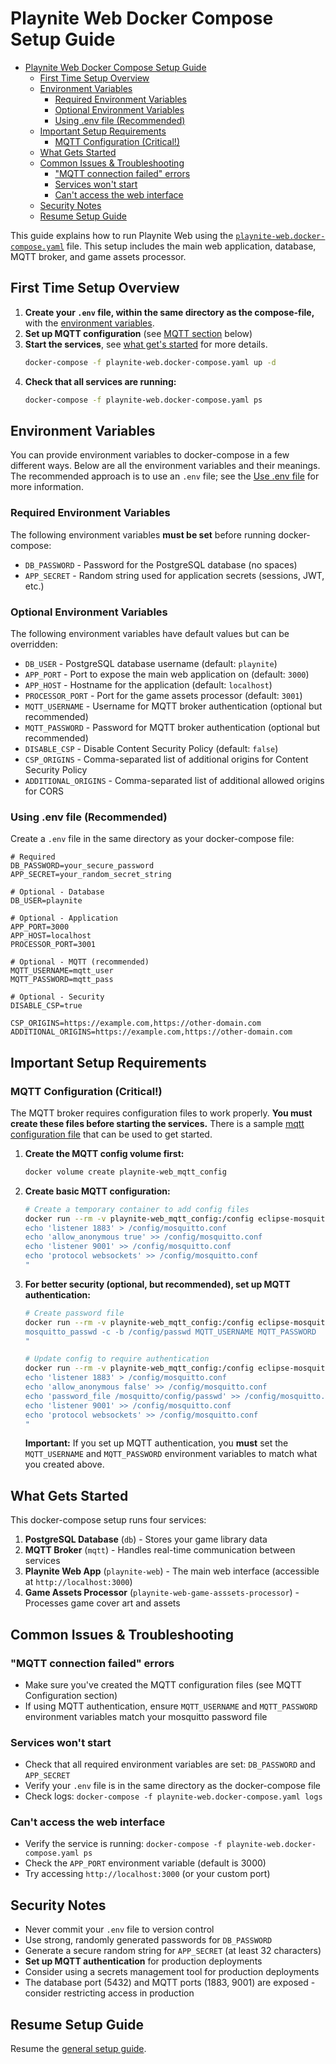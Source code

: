 # Playnite Web Docker Compose Setup Guide

- [Playnite Web Docker Compose Setup Guide](#playnite-web-docker-compose-setup-guide)
  - [First Time Setup Overview](#first-time-setup-overview)
  - [Environment Variables](#environment-variables)
    - [Required Environment Variables](#required-environment-variables)
    - [Optional Environment Variables](#optional-environment-variables)
    - [Using .env file (Recommended)](#using-env-file-recommended)
  - [Important Setup Requirements](#important-setup-requirements)
    - [MQTT Configuration (Critical!)](#mqtt-configuration-critical)
  - [What Gets Started](#what-gets-started)
  - [Common Issues \& Troubleshooting](#common-issues--troubleshooting)
    - ["MQTT connection failed" errors](#mqtt-connection-failed-errors)
    - [Services won't start](#services-wont-start)
    - [Can't access the web interface](#cant-access-the-web-interface)
  - [Security Notes](#security-notes)
  - [Resume Setup Guide](#resume-setup-guide)

This guide explains how to run Playnite Web using the [`playnite-web.docker-compose.yaml`](./playnite-web.docker-compose.yaml) file. This setup includes the main web application, database, MQTT broker, and game assets processor.

## First Time Setup Overview

1. **Create your `.env` file, within the same directory as the compose-file,** with the [environment variables](#environment-variables).
2. **Set up MQTT configuration** (see [MQTT section](#mqtt-configuration-critical) below)
3. **Start the services**, see [what get's started](#what-gets-started) for more details.
   ```bash
   docker-compose -f playnite-web.docker-compose.yaml up -d
   ```
4. **Check that all services are running:**
   ```bash
   docker-compose -f playnite-web.docker-compose.yaml ps
   ```

## Environment Variables

You can provide environment variables to docker-compose in a few different ways. Below are all the environment variables and their meanings. The recommended approach is to use an `.env` file; see the [Use .env file](#using-env-file-recommended) for more information.

### Required Environment Variables

The following environment variables **must be set** before running docker-compose:

- `DB_PASSWORD` - Password for the PostgreSQL database (no spaces)
- `APP_SECRET` - Random string used for application secrets (sessions, JWT, etc.)

### Optional Environment Variables

The following environment variables have default values but can be overridden:

- `DB_USER` - PostgreSQL database username (default: `playnite`)
- `APP_PORT` - Port to expose the main web application on (default: `3000`)
- `APP_HOST` - Hostname for the application (default: `localhost`)
- `PROCESSOR_PORT` - Port for the game assets processor (default: `3001`)
- `MQTT_USERNAME` - Username for MQTT broker authentication (optional but recommended)
- `MQTT_PASSWORD` - Password for MQTT broker authentication (optional but recommended)
- `DISABLE_CSP` - Disable Content Security Policy (default: `false`)
- `CSP_ORIGINS` - Comma-separated list of additional origins for Content Security Policy
- `ADDITIONAL_ORIGINS` - Comma-separated list of additional allowed origins for CORS

### Using .env file (Recommended)

Create a `.env` file in the same directory as your docker-compose file:

```env
# Required
DB_PASSWORD=your_secure_password
APP_SECRET=your_random_secret_string

# Optional - Database
DB_USER=playnite

# Optional - Application
APP_PORT=3000
APP_HOST=localhost
PROCESSOR_PORT=3001

# Optional - MQTT (recommended)
MQTT_USERNAME=mqtt_user
MQTT_PASSWORD=mqtt_pass

# Optional - Security
DISABLE_CSP=true

CSP_ORIGINS=https://example.com,https://other-domain.com
ADDITIONAL_ORIGINS=https://example.com,https://other-domain.com
```

## Important Setup Requirements

### MQTT Configuration (Critical!)

The MQTT broker requires configuration files to work properly. **You must create these files before starting the services.** There is a sample [mqtt configuration file](./mosquitto.conf) that can be used to get started.

1. **Create the MQTT config volume first:**

   ```bash
   docker volume create playnite-web_mqtt_config
   ```

2. **Create basic MQTT configuration:**

   ```bash
   # Create a temporary container to add config files
   docker run --rm -v playnite-web_mqtt_config:/config eclipse-mosquitto:2.0.18 sh -c "
   echo 'listener 1883' > /config/mosquitto.conf
   echo 'allow_anonymous true' >> /config/mosquitto.conf
   echo 'listener 9001' >> /config/mosquitto.conf
   echo 'protocol websockets' >> /config/mosquitto.conf
   "
   ```

3. **For better security (optional, but recommended), set up MQTT authentication:**

   ```bash
   # Create password file
   docker run --rm -v playnite-web_mqtt_config:/config eclipse-mosquitto:2.0.18 sh -c "
   mosquitto_passwd -c -b /config/passwd MQTT_USERNAME MQTT_PASSWORD
   "

   # Update config to require authentication
   docker run --rm -v playnite-web_mqtt_config:/config eclipse-mosquitto:2.0.18 sh -c "
   echo 'listener 1883' > /config/mosquitto.conf
   echo 'allow_anonymous false' >> /config/mosquitto.conf
   echo 'password_file /mosquitto/config/passwd' >> /config/mosquitto.conf
   echo 'listener 9001' >> /config/mosquitto.conf
   echo 'protocol websockets' >> /config/mosquitto.conf
   "
   ```

   **Important:** If you set up MQTT authentication, you **must** set the `MQTT_USERNAME` and `MQTT_PASSWORD` environment variables to match what you created above.

## What Gets Started

This docker-compose setup runs four services:

1. **PostgreSQL Database** (`db`) - Stores your game library data
2. **MQTT Broker** (`mqtt`) - Handles real-time communication between services
3. **Playnite Web App** (`playnite-web`) - The main web interface (accessible at `http://localhost:3000`)
4. **Game Assets Processor** (`playnite-web-game-asssets-processor`) - Processes game cover art and assets

## Common Issues & Troubleshooting

### "MQTT connection failed" errors

- Make sure you've created the MQTT configuration files (see MQTT Configuration section)
- If using MQTT authentication, ensure `MQTT_USERNAME` and `MQTT_PASSWORD` environment variables match your mosquitto password file

### Services won't start

- Check that all required environment variables are set: `DB_PASSWORD` and `APP_SECRET`
- Verify your `.env` file is in the same directory as the docker-compose file
- Check logs: `docker-compose -f playnite-web.docker-compose.yaml logs`

### Can't access the web interface

- Verify the service is running: `docker-compose -f playnite-web.docker-compose.yaml ps`
- Check the `APP_PORT` environment variable (default is 3000)
- Try accessing `http://localhost:3000` (or your custom port)

## Security Notes

- Never commit your `.env` file to version control
- Use strong, randomly generated passwords for `DB_PASSWORD`
- Generate a secure random string for `APP_SECRET` (at least 32 characters)
- **Set up MQTT authentication** for production deployments
- Consider using a secrets management tool for production deployments
- The database port (5432) and MQTT ports (1883, 9001) are exposed - consider restricting access in production

## Resume Setup Guide

Resume the [general setup guide](./setup.md#loading-playnite-web-for-first-time).
